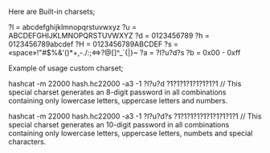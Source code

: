 Here are Built-in charsets;

?l = abcdefghijklmnopqrstuvwxyz
?u = ABCDEFGHIJKLMNOPQRSTUVWXYZ
?d = 0123456789
?h = 0123456789abcdef
?H = 0123456789ABCDEF
?s = «space»!"#$%&'()*+,-./:;<=>?@[\]^_`{|}~
?a = ?l?u?d?s
?b = 0x00 - 0xff

Example of usage custom charset;

hashcat -m 22000 hash.hc22000 -a3 -1 ?l?u?d ?1?1?1?1?1?1?1?1    // This special charset generates an 8-digit password in all combinations containing only lowercase letters, uppercase letters and numbers. 

hashcat -m 22000 hash.hc22000 -a3 -1 ?l?u?d?s ?1?1?1?1?1?1?1?1?1?1    // This special charset generates an 10-digit password in all combinations containing only lowercase letters, uppercase letters, numbets and special characters.
